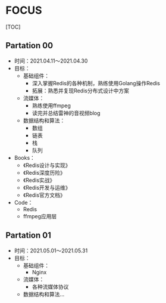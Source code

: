 # FOCUS

[TOC]

## Partation 00

- 时间：2021.04.11～2021.04.30
- 目标：
  - 基础组件：
    - 深入掌握Redis的各种机制，熟练使用Golang操作Redis
    - 拓展：熟悉并复现Redis分布式设计中方案
  - 流媒体：
    - 熟练使用ffmpeg
    - 读完并总结雷神的音视频blog
  - 数据结构和算法：
    - 数组
    - 链表
    - 栈
    - 队列
- Books：
  - 《Redis设计与实现》
  - 《Redis深度历险》
  - 《Redis实战》
  - 《Redis开发与运维》
  - 《Redis官方文档》
- Code：
  - Redis
  - ffmpeg应用层


## Partation 01

- 时间：2021.05.01～2021.05.31
- 目标：
  - 基础组件：
    - Nginx
  - 流媒体：
    - 各种流媒体协议
  - 数据结构和算法...
